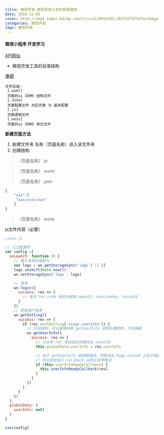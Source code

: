 ```yaml
---
title: 微信开发-微信开发工具的目录结构
date: 2018-12-03
cover: http://img4.imgtn.bdimg.com/it/u=1119919285,3827027875&fm=26&gp=0.jpg
categories: 微信开发
tags: 微信开发 
---
```


#### 微信小程序 开发学习

[API网址](https://developers.weixin.qq.com/miniprogram/dev/api/network/download/wx.downloadFile.html)

-  微信开发工具的目录结构

**注记**
```
文件后缀： 
 [.wxml]
 页面的ui（DOM）结构文件
 [.Json]
 页面配置文件 对应页面 与 基本配置
 [.js]
 页面逻辑文件
 [.wxss]
 页面的ui（DOM）样式文件
```
**新建页面方法**

 1. 新建文件夹 名称（页面名称）进入该文件夹
 2. 创建结构

>（页面名称）.js

>（页面名称）.wxml

>（页面名称）.json
```js
{
    "xxx":[
     "xxx/xxxx/xxx"
    ]
}
```

>（页面名称）.wxss

js文件内容（必要）
```js
//xxx.js

// 入口配置项
var config ={
  onLaunch: function () {
    // 展示本地存储能力
    var logs = wx.getStorageSync('logs') || []
    logs.unshift(Date.now())
    wx.setStorageSync('logs', logs)

    // 登录
    wx.login({
      success: res => {
        // 发送 res.code 到后台换取 openId, sessionKey, unionId
      }
    })
    // 获取用户信息
    wx.getSetting({
      success: res => {
        if (res.authSetting['scope.userInfo']) {
          // 已经授权，可以直接调用 getUserInfo 获取头像昵称，不会弹框
          wx.getUserInfo({
            success: res => {
              // 可以将 res 发送给后台解码出 unionId
              this.globalData.userInfo = res.userInfo

              // 由于 getUserInfo 是网络请求，可能会在 Page.onLoad 之后才返回
              // 所以此处加入 callback 以防止这种情况
              if (this.userInfoReadyCallback) {
                this.userInfoReadyCallback(res)
              }
            }
          })
        }
      }
    })
  },
  globalData: {
    userInfo: null
  }
}

xxx(config)
```



​       


